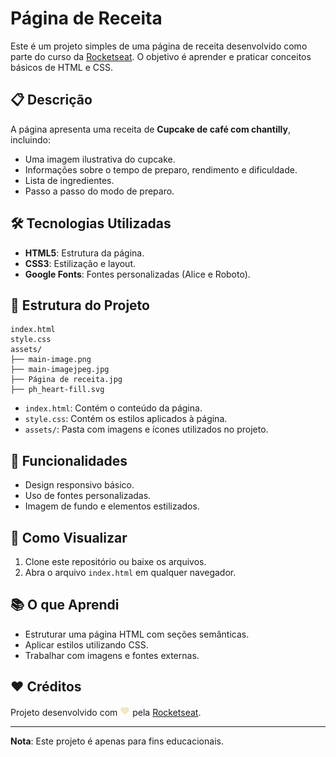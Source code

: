 # Página de Receita

Este é um projeto simples de uma página de receita desenvolvido como parte do curso da [Rocketseat](https://www.rocketseat.com.br/). O objetivo é aprender e praticar conceitos básicos de HTML e CSS.

## 📋 Descrição

A página apresenta uma receita de **Cupcake de café com chantilly**, incluindo:

- Uma imagem ilustrativa do cupcake.
- Informações sobre o tempo de preparo, rendimento e dificuldade.
- Lista de ingredientes.
- Passo a passo do modo de preparo.

## 🛠️ Tecnologias Utilizadas

- **HTML5**: Estrutura da página.
- **CSS3**: Estilização e layout.
- **Google Fonts**: Fontes personalizadas (Alice e Roboto).

## 📂 Estrutura do Projeto

```
index.html
style.css
assets/
├── main-image.png
├── main-imagejpeg.jpg
├── Página de receita.jpg
├── ph_heart-fill.svg
```

- `index.html`: Contém o conteúdo da página.
- `style.css`: Contém os estilos aplicados à página.
- `assets/`: Pasta com imagens e ícones utilizados no projeto.

## 🌟 Funcionalidades

- Design responsivo básico.
- Uso de fontes personalizadas.
- Imagem de fundo e elementos estilizados.

## 🚀 Como Visualizar

1. Clone este repositório ou baixe os arquivos.
2. Abra o arquivo `index.html` em qualquer navegador.

## 📚 O que Aprendi

- Estruturar uma página HTML com seções semânticas.
- Aplicar estilos utilizando CSS.
- Trabalhar com imagens e fontes externas.

## ❤️ Créditos

Projeto desenvolvido com 
<img src="assets/ph_heart-fill.svg" alt="Coração" width="16"> 
pela [Rocketseat](https://www.rocketseat.com.br/).

---
**Nota**: Este projeto é apenas para fins educacionais.
